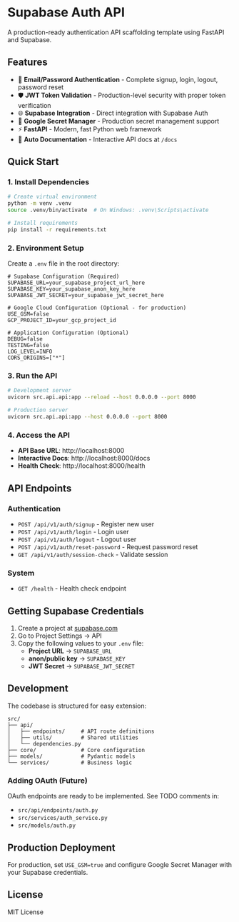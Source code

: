 # Supabase Auth API

A production-ready authentication API scaffolding template using FastAPI and Supabase.

## Features

- 🔐 **Email/Password Authentication** - Complete signup, login, logout, password reset
- 🛡️ **JWT Token Validation** - Production-level security with proper token verification
- 🌐 **Supabase Integration** - Direct integration with Supabase Auth
- 🔑 **Google Secret Manager** - Production secret management support
- ⚡ **FastAPI** - Modern, fast Python web framework
- 📝 **Auto Documentation** - Interactive API docs at `/docs`

## Quick Start

### 1. Install Dependencies

```bash
# Create virtual environment
python -m venv .venv
source .venv/bin/activate  # On Windows: .venv\Scripts\activate

# Install requirements
pip install -r requirements.txt
```

### 2. Environment Setup

Create a `.env` file in the root directory:

```env
# Supabase Configuration (Required)
SUPABASE_URL=your_supabase_project_url_here
SUPABASE_KEY=your_supabase_anon_key_here
SUPABASE_JWT_SECRET=your_supabase_jwt_secret_here

# Google Cloud Configuration (Optional - for production)
USE_GSM=false
GCP_PROJECT_ID=your_gcp_project_id

# Application Configuration (Optional)
DEBUG=false
TESTING=false
LOG_LEVEL=INFO
CORS_ORIGINS=["*"]
```

### 3. Run the API

```bash
# Development server
uvicorn src.api.api:app --reload --host 0.0.0.0 --port 8000

# Production server
uvicorn src.api.api:app --host 0.0.0.0 --port 8000
```

### 4. Access the API

- **API Base URL**: http://localhost:8000
- **Interactive Docs**: http://localhost:8000/docs
- **Health Check**: http://localhost:8000/health

## API Endpoints

### Authentication

- `POST /api/v1/auth/signup` - Register new user
- `POST /api/v1/auth/login` - Login user
- `POST /api/v1/auth/logout` - Logout user
- `POST /api/v1/auth/reset-password` - Request password reset
- `GET /api/v1/auth/session-check` - Validate session

### System

- `GET /health` - Health check endpoint

## Getting Supabase Credentials

1. Create a project at [supabase.com](https://supabase.com)
2. Go to Project Settings → API
3. Copy the following values to your `.env` file:
   - **Project URL** → `SUPABASE_URL`
   - **anon/public key** → `SUPABASE_KEY`
   - **JWT Secret** → `SUPABASE_JWT_SECRET`

## Development

The codebase is structured for easy extension:

```
src/
├── api/
│   ├── endpoints/     # API route definitions
│   ├── utils/         # Shared utilities
│   └── dependencies.py
├── core/              # Core configuration
├── models/            # Pydantic models
└── services/          # Business logic
```

### Adding OAuth (Future)

OAuth endpoints are ready to be implemented. See TODO comments in:

- `src/api/endpoints/auth.py`
- `src/services/auth_service.py`
- `src/models/auth.py`

## Production Deployment

For production, set `USE_GSM=true` and configure Google Secret Manager with your Supabase credentials.

## License

MIT License
